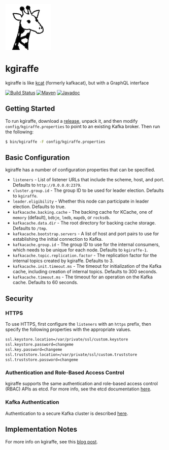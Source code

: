 
![logo](./resources/kgiraffe-small.png)

# kgiraffe

kgiraffe is like [kcat](https://github.com/edenhill/kcat) (formerly kafkacat), but with a GraphQL interface

[![Build Status][github-actions-shield]][github-actions-link]
[![Maven][maven-shield]][maven-link]
[![Javadoc][javadoc-shield]][javadoc-link]

[github-actions-shield]: https://github.com/rayokota/kgiraffe/workflows/build/badge.svg?branch=master
[github-actions-link]: https://github.com/rayokota/kgiraffe/actions
[maven-shield]: https://img.shields.io/maven-central/v/io.kgraph/kgiraffe-core.svg
[maven-link]: https://search.maven.org/#search%7Cga%7C1%7Ckgiraffe-core
[javadoc-shield]: https://javadoc.io/badge/io.kgraph/kgiraffe-core.svg?color=blue
[javadoc-link]: https://javadoc.io/doc/io.kgraph/kgiraffe-core


## Getting Started

To run kgiraffe, download a [release](https://github.com/rayokota/kgiraffe/releases), unpack it, 
and then modify `config/kgiraffe.properties` to point to an existing Kafka broker.  Then run 
the following:

```bash
$ bin/kgiraffe -F config/kgiraffe.properties
```




## Basic Configuration

kgiraffe has a number of configuration properties that can be specified.  

- `listeners` - List of listener URLs that include the scheme, host, and port.  Defaults to `http://0.0.0.0:2379`.  
- `cluster.group.id` - The group ID to be used for leader election.  Defaults to `kgiraffe`.
- `leader.eligibility` - Whether this node can participate in leader election.  Defaults to true.
- `kafkacache.backing.cache` - The backing cache for KCache, one of `memory` (default), `bdbje`, `lmdb`, `mapdb`, or `rocksdb`.
- `kafkacache.data.dir` - The root directory for backing cache storage.  Defaults to `/tmp`.
- `kafkacache.bootstrap.servers` - A list of host and port pairs to use for establishing the initial connection to Kafka.
- `kafkacache.group.id` - The group ID to use for the internal consumers, which needs to be unique for each node.  Defaults to `kgiraffe-1`.
- `kafkacache.topic.replication.factor` - The replication factor for the internal topics created by kgiraffe.  Defaults to 3.
- `kafkacache.init.timeout.ms` - The timeout for initialization of the Kafka cache, including creation of internal topics.  Defaults to 300 seconds.
- `kafkacache.timeout.ms` - The timeout for an operation on the Kafka cache.  Defaults to 60 seconds.

## Security

### HTTPS

To use HTTPS, first configure the `listeners` with an `https` prefix, then specify the following properties with the appropriate values.

```
ssl.keystore.location=/var/private/ssl/custom.keystore
ssl.keystore.password=changeme
ssl.key.password=changeme
ssl.truststore.location=/var/private/ssl/custom.truststore
ssl.truststore.password=changeme
```


### Authentication and Role-Based Access Control

kgiraffe supports the same authentication and role-based access control (RBAC) APIs as etcd.  For more info, see the etcd documentation [here](https://etcd.io/docs/v3.4.0/op-guide/authentication/).


### Kafka Authentication

Authentication to a secure Kafka cluster is described [here](https://github.com/rayokota/kcache#security).
 
## Implementation Notes



For more info on kgiraffe, see this [blog post](...).
